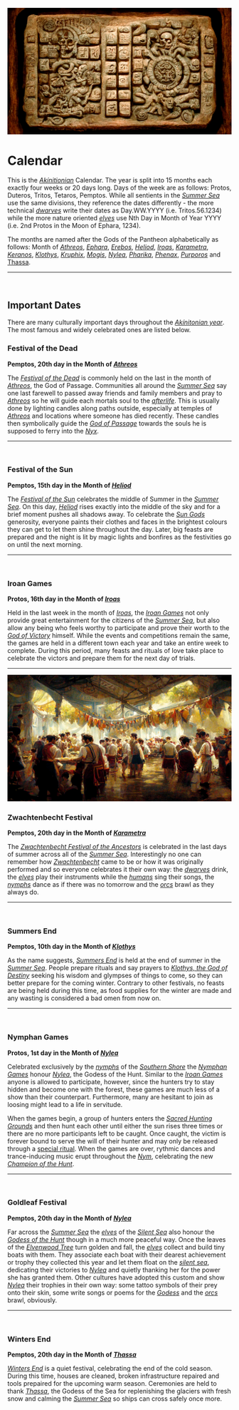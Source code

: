 ![Early Akínitonian Calendar](./assets/img021.png)
# Calendar

This is the [*Akínitionian*](./glossary.md#akínitos) Calendar. The year is split into 15 months each exactly four weeks or 20 days long. Days of the week are as follows: Protos, Duteros, Tritos, Tetaros, Pemptos. While all sentients in the [*Summer Sea*](./glossary.md#summer-sea) use the same divisions, they reference the dates differently - the more technical [*dwarves*](./glossary.md#dwarf) write their dates as Day.WW.YYYY (i.e. Tritos.56.1234) while the more nature oriented [*elves*](./glossary.md#elf) use Nth Day in Month of Year YYYY (i.e. 2nd Protos in the Moon of Ephara, 1234).

The months are named after the Gods of the Pantheon alphabetically as follows: Month of [*Athreos*](./glossary.md#athreos), [*Ephara*](./glossary.md#ephara), [*Erebos*](./glossary.md#erebos), [*Heliod*](./glossary.md#heliod), [*Iroas*](./glossary.md#iroas), [*Karametra*](./glossary.md#karametra), [*Keranos*](./glossary.md#keranos), [*Klothys*](./glossary.md#klothys), [*Kruphix*](./glossary.md#kruphix), [*Mogis*](./glossary.md#mogis), [*Nylea*](./glossary.md#nylea), [*Pharika*](./glossary.md#pharika), [*Phenax*](./glossary.md#phenax), [*Purporos*](./glossary.md#purphoros) and [Thassa](./glossary.md#thassa). 

---

![]()

## Important Dates
There are many culturally important days throughout the [*Akínitonian year*](./glossary.md#akínitos). The most famous and widely celebrated ones are listed below.

### Festival of the Dead
**Pemptos, 20th day in the Month of [*Athreos*](./glossary.md#athreos)**

The [*Festival of the Dead*](./glossary.md#festival-of-the-dead) is commonly held on the last in the month of [*Athreos*](./glossary.md#athreos), the God of Passage. Communities all around the [*Summer Sea*](./glossary.md#summer-sea) say one last farewell to passed away friends and family members and pray to [*Athreos*](./glossary.md#athreos) so he will guide each mortals soul to the [*afterlife*](./glossary.md#nyx). This is usually done by lighting candles along paths outside, especially at temples of [*Athreos*](./glossary.md#athreos) and locations where someone has died recently. These candles then symbolically guide the [*God of Passage*](./glossary.md#athreos) towards the souls he is supposed to ferry into the [*Nyx*](./glossary.md#nyx). 

---

![]()

### Festival of the Sun
**Pemptos, 15th day in the Month of [*Heliod*](./glossary.md#heliod)**

The [*Festival of the Sun*](./glossary.md#festival-of-the-sun) celebrates the middle of Summer in the [*Summer Sea*](./glossary.md#summer-sea). On this day, [*Heliod*](./glossary.md#heliod) rises exactly into the middle of the sky and for a brief moment pushes all shadows away. To celebrate the [*Sun Gods*](./glossary.md#heliod) generosity, everyone paints their clothes and faces in the brightest colours they can get to let them shine throughout the day. Later, big feasts are prepared and the night is lit by magic lights and bonfires as the festivities go on until the next morning.

---

![]()

### Iroan Games
**Protos, 16th day in the Month of [*Iroas*](./glossary.md#iroas)**

Held in the last week in the month of [*Iroas*](./glossary.md#iroas), the [*Iroan Games*](./glossary.md#iroan-games) not only provide great entertainment for the citizens of the [*Summer Sea*](./glossary.md#summer-sea), but also allow any being who feels worthy to participate and prove their worth to the [*God of Victory*](./glossary.md#iroas) himself. While the events and competitions remain the same, the games are held in a different town each year and take an entire week to complete. During this period, many feasts and rituals of love take place to celebrate the victors and prepare them for the next day of trials.

---

![Zwachtenbecht Festival in Maxipolis](./assets/img020.png)

### Zwachtenbecht Festival
**Pemptos, 20th day in the Month of [*Karametra*](./glossary.md#karametra)**

The [*Zwachtenbecht Festival of the Ancestors*](./glossary.md#zwachtenbecht) is celebrated in the last days of summer across all of the [*Summer Sea*](./glossary.md#summer-sea). Interestingly no one can remember how [*Zwachtenbecht*](./glossary.md#zwachtenbecht) came to be or how it was originally performed and so everyone celebrates it their own way: the [*dwarves*](./glossary.md#dwarf) drink, the [*elves*](./glossary.md#elf) play their instruments while the [*humans*](./glossary.md#human) sing their songs, the [*nymphs*](./glossary.md#nymph) dance as if there was no tomorrow and the [*orcs*](./glossary.md#orc) brawl as they always do.

---

![]()

### Summers End
**Pemptos, 10th day in the Month of [*Klothys*](./glossary.md#klothys)**

As the name suggests, [*Summers End*](./glossary.md#summers-end) is held at the end of summer in the [*Summer Sea*](./glossary.md#summer-sea). People prepare rituals and say prayers to [*Klothys, the God of Destiny*](./glossary.md#klothys) seeking his wisdom and glympses of things to come, so they can better prepare for the coming winter. Contrary to other festivals, no feasts are being held during this time, as food supplies for the winter are made and any wasting is considered a bad omen from now on. 

---

![]()

### Nymphan Games
**Protos, 1st day in the Month of [*Nylea*](./glossary.md#nylea)**

Celebrated exclusively by the [*nymphs*](./glossary.md#nymph) of the [*Southern Shore*](./glossary.md#southern-shores) the [*Nymphan Games*](./glossary.md#nymphan-games) honour [*Nylea*](./glossary.md#nylea), the Godess of the Hunt. Similar to the [*Iroan Games*]() anyone is allowed to participate, however, since the hunters try to stay hidden and become one with the forest, these games are much less of a show than their counterpart. Furthermore, many are hesitant to join as loosing might lead to a life in servitude. 

When the games begin, a group of hunters enters the [*Sacred Hunting Grounds*](./sacred-hunting-grounds) and then hunt each other until either the sun rises three times or there are no more participants left to be caught. Once caught, the victim is forever bound to serve the will of their hunter and may only be released through a [special ritual](./glossary.md#ritual-of-mercy). When the games are over, rythmic dances and trance-inducing music erupt throughout the [*Nym*](./glossary.md#nym), celebrating the new [*Champion of the Hunt*](./glossary.md#champion-of-the-hunt).

---

![]()

### Goldleaf Festival
**Pemptos, 20th day in the Month of [*Nylea*](./glossary.md#nylea)**

Far across the [*Summer Sea*](./glossary.md#summer-sea) the [*elves*](./glossary.md#elves) of the [*Silent Sea*](./glossary.md#silent-sea) also honour the [*Godess of the Hunt*](./glossary.md#nylea) though in a much more peaceful way. Once the leaves of the [*Elvenwood Tree*](./glossary.md#elvenwood-tree) turn golden and fall, the [*elves*](./glossary.md#elves) collect and build tiny boats with them. They associate each boat with their dearest achievement or trophy they collected this year and let them float on the [*silent sea*](./glossary.md#silent-sea), dedicating their victories to [*Nylea*](./glossary.md#nylea) and quietly thanking her for the power she has granted them. Other cultures have adopted this custom and show [*Nylea*](./glossary.md#nylea) their trophies in their own way: some tattoo symbols of their prey onto their skin, some write songs or poems for the [*Godess*](./glossary.md#nylea) and the [*orcs*](./glossary.md#orc) brawl, obviously.

---

![]()

### Winters End
**Pemptos, 20th day in the Month of [*Thassa*](./glossary.md#thassa)**

[*Winters End*](./glossary.md#winters-end) is a quiet festival, celebrating the end of the cold season. During this time, houses are cleaned, broken infrastructure repaired and tools prepaired for the upcoming warm season. Ceremonies are held to thank [*Thassa*](./glossary.md#thassa), the Godess of the Sea for replenishing the glaciers with fresh snow and calming the [*Summer Sea*](./glossary.md#summer-sea) so ships can cross safely once more.
